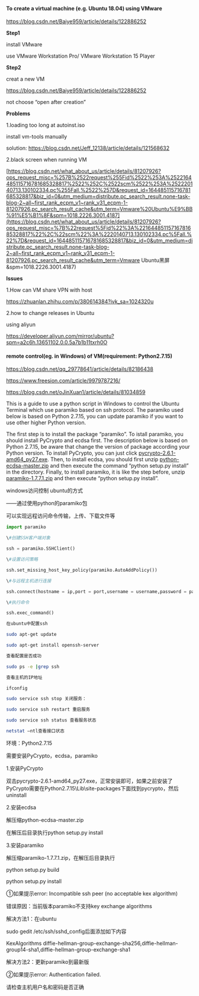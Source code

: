 #### To create a virtual machine (e.g. Ubuntu 18.04) using VMware

https://blog.csdn.net/Baiye959/article/details/122886252

**Step1**

install VMware

use VMware Workstation Pro/ VMware Workstation 15 Player

**Step2**

creat a new VM

https://blog.csdn.net/Baiye959/article/details/122886252

not choose “open after creation”

 

**Problems**

1.loading too long at autoinst.iso 

install vm-tools manually

solution: https://blog.csdn.net/Jeff_12138/article/details/121568632

2.black screen when running VM

[https://blog.csdn.net/what_about_us/article/details/81207926?ops_request_misc=%257B%2522request%255Fid%2522%253A%2522164485115716781685328817%2522%252C%2522scm%2522%253A%252220140713.130102334.pc%255Fall.%2522%257D&request_id=164485115716781685328817&biz_id=0&utm_medium=distribute.pc_search_result.none-task-blog-2~all~first_rank_ecpm_v1~rank_v31_ecpm-1-81207926.pc_search_result_cache&utm_term=Vmware%20Ubuntu%E9%BB%91%E5%B1%8F&spm=1018.2226.3001.4187](https://blog.csdn.net/what_about_us/article/details/81207926?ops_request_misc=%7B%22request%5Fid%22%3A%22164485115716781685328817%22%2C%22scm%22%3A%2220140713.130102334.pc%5Fall.%22%7D&request_id=164485115716781685328817&biz_id=0&utm_medium=distribute.pc_search_result.none-task-blog-2~all~first_rank_ecpm_v1~rank_v31_ecpm-1-81207926.pc_search_result_cache&utm_term=Vmware Ubuntu黑屏&spm=1018.2226.3001.4187)

 

**Issues**

1.How can VM share VPN with host

https://zhuanlan.zhihu.com/p/380614384?ivk_sa=1024320u

2.how to change releases in Ubuntu

using aliyun

https://developer.aliyun.com/mirror/ubuntu?spm=a2c6h.13651102.0.0.5a7b1b11txrh0O



#### remote control(eg. in Windows) of VM(requirement: Python2.7.15)

https://blog.csdn.net/qq_29778641/article/details/82186438

https://www.freesion.com/article/9979787216/

https://blog.csdn.net/oJinXuan1/article/details/81034859



This is a guide to use a python script in Windows to control the Ubuntu Terminal which use paramiko based on ssh protocol. The paramiko used below is based on Python 2.7.15, you can update paramiko if you want to use other higher Python version.

The first step is to install the package “paramiko”. To istall paramiko, you should install PyCrypto and ecdsa first. The description below is based on Python 2.7.15, be aware that change the version of package according your Python version. To install PyCrypto, you can just click [pycrypto-2.6.1-amd64_py27.exe](./pycrypto-2.6.1-amd64_py27.exe). Then, to install ecdsa, you should first unzip [python-ecdsa-master.zip](./python-ecdsa-master.zip) and then execute the command “python setup.py install” in the directory. Finally, to install paramiko, it is like the step before, unzip [paramiko-1.7.7.1.zip](./paramiko-1.7.7.1.zip) and then execute “python setup.py install”.



windows访问控制 ubuntu的方式

——通过使用python的paramiko包

可以实现远程访问命令传输，上传、下载文件等

 

```python
import paramiko

\#创建SSH客户端对象

ssh = paramiko.SSHClient()

\#设置访问策略

ssh.set_missing_host_key_policy(paramiko.AutoAddPolicy())

\#与远程主机进行连接

ssh.connect(hostname = ip,port = port,username = username,password = password)

\#执行命令

ssh.exec_command()
```



 

```bash
在ubuntu中配置ssh

sudo apt-get update

sudo apt-get install openssh-server

查看配置是否成功

sudo ps -e |grep ssh

查看主机的IP地址

ifconfig

sudo service ssh stop 关闭服务：

sudo service ssh restart 重启服务

sudo service ssh status 查看服务状态

netstat –ntl查看接口状态
```



环境：Python2.7.15

需要安装PyCrypto，ecdsa，paramiko

1.安装PyCrypto

双击pycrypto-2.6.1-amd64_py27.exe，正常安装即可，如果之前安装了PyCrypto需要在Python2.7.15\Lib\site-packages下面找到pycrypto，然后uninstall

2.安装ecdsa

解压缩python-ecdsa-master.zip

在解压后目录执行python setup.py install

3.安装paramiko

解压缩paramiko-1.7.7.1.zip，在解压后目录执行

python setup.py build

python setup.py install

 

①如果提示error: Incompatible ssh peer (no acceptable kex algorithm)

错误原因：当前版本paramiko不支持key exchange algorithms

解决方法1：在ubuntu 

sudo gedit /etc/ssh/sshd_config后面添加如下内容

KexAlgorithms diffie-hellman-group-exchange-sha256,diffie-hellman-group14-sha1,diffie-hellman-group-exchange-sha1

解决方法2：更新paramiko到最新版

②如果提示error: Authentication failed.

请检查主机用户名和密码是否正确

